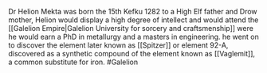 Dr Helion Mekta was born the 15th Kefku 1282 to a High Elf father and Drow mother, Helion would display a high degree of intellect and would attend the [[Galelion Empire|Galelion University for sorcery and craftsmenship]] were he would earn a PhD in metallurgy and a masters in engineering. he went on to discover the element later known as [[Spitzer]] or element 92-A, discovered as a synthetic compound of the element known as [[Vaglemit]], a common substitute for iron. 
#Galelion
